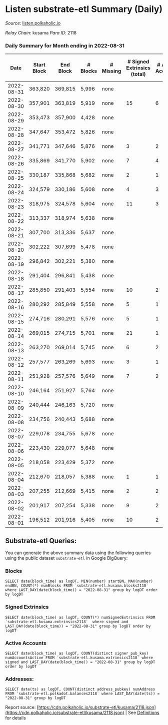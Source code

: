 # Listen substrate-etl Summary (Daily)

_Source_: [listen.polkaholic.io](https://listen.polkaholic.io)

*Relay Chain*: kusama
*Para ID*: 2118



### Daily Summary for Month ending in 2022-08-31


| Date | Start Block | End Block | # Blocks | # Missing | # Signed Extrinsics (total) | # Active Accounts | # Addresses with Balances | # Events | # Transfers | # XCM Transfers In | # XCM Transfers Out |
| ---- | ----------- | --------- | -------- | --------- | --------------------------- | ----------------- | ------------------------- | -------- | ----------- | ------------------ | ------------------- |
| 2022-08-31 | 363,820 | 369,815 | 5,996 | none  |  |  | 27 | 11,995 |   |   |   |
| 2022-08-30 | 357,901 | 363,819 | 5,919 | none  | 15 | 6 | 27 | 11,926 | 6  |   |   |
| 2022-08-29 | 353,473 | 357,900 | 4,428 | none  |  |  | 23 | 8,858 |   |   |   |
| 2022-08-28 | 347,647 | 353,472 | 5,826 | none  |  |  | 23 | 11,655 |   |   |   |
| 2022-08-27 | 341,771 | 347,646 | 5,876 | none  | 3 | 2 | 23 | 11,775 |   |   |   |
| 2022-08-26 | 335,869 | 341,770 | 5,902 | none  | 7 | 4 | 23 | 11,849 | 3  |   |   |
| 2022-08-25 | 330,187 | 335,868 | 5,682 | none  | 2 | 1 | 22 | 11,375 | 1  |   |   |
| 2022-08-24 | 324,579 | 330,186 | 5,608 | none  | 4 | 3 | 22 | 11,248 | 1  |   |   |
| 2022-08-23 | 318,975 | 324,578 | 5,604 | none  | 11 | 3 | 21 | 11,288 | 4  |   |   |
| 2022-08-22 | 313,337 | 318,974 | 5,638 | none  |  |  | 19 | 11,279 |   |   |   |
| 2022-08-21 | 307,700 | 313,336 | 5,637 | none  |  |  | 19 | 11,278 |   |   |   |
| 2022-08-20 | 302,222 | 307,699 | 5,478 | none  |  |  | 19 | 10,959 |   |   |   |
| 2022-08-19 | 296,842 | 302,221 | 5,380 | none  |  |  | 19 | 10,763 |   |   |   |
| 2022-08-18 | 291,404 | 296,841 | 5,438 | none  |  |  | 19 | 10,879 |   |   |   |
| 2022-08-17 | 285,850 | 291,403 | 5,554 | none  | 10 | 2 | 19 | 11,152 |   |   |   |
| 2022-08-16 | 280,292 | 285,849 | 5,558 | none  | 5 | 1 | 19 | 11,151 |   |   |   |
| 2022-08-15 | 274,716 | 280,291 | 5,576 | none  | 5 | 1 | 19 | 11,180 |   |   |   |
| 2022-08-14 | 269,015 | 274,715 | 5,701 | none  | 21 | 1 | 19 | 11,492 | 2  |   |   |
| 2022-08-13 | 263,270 | 269,014 | 5,745 | none  | 6 | 2 | 19 | 11,516 | 3  |   |   |
| 2022-08-12 | 257,577 | 263,269 | 5,693 | none  | 3 | 1 | 19 | 11,404 |   |   |   |
| 2022-08-11 | 251,928 | 257,576 | 5,649 | none  | 7 | 2 | 19 | 11,339 | 6  |   |   |
| 2022-08-10 | 246,164 | 251,927 | 5,764 | none  |  |  | 17 | 11,531 |   |   |   |
| 2022-08-09 | 240,444 | 246,163 | 5,720 | none  |  |  | 17 | 11,443 |   |   |   |
| 2022-08-08 | 234,756 | 240,443 | 5,688 | none  |  |  | 17 | 11,379 |   |   |   |
| 2022-08-07 | 229,078 | 234,755 | 5,678 | none  |  |  | 17 | 11,359 |   |   |   |
| 2022-08-06 | 223,430 | 229,077 | 5,648 | none  |  |  | 17 | 11,299 |   |   |   |
| 2022-08-05 | 218,058 | 223,429 | 5,372 | none  |  |  | 17 | 10,747 |   |   |   |
| 2022-08-04 | 212,670 | 218,057 | 5,388 | none  | 1 | 1 | 17 | 10,782 |   |   |   |
| 2022-08-03 | 207,255 | 212,669 | 5,415 | none  | 2 | 2 | 17 | 10,843 |   |   |   |
| 2022-08-02 | 201,917 | 207,254 | 5,338 | none  | 9 | 2 | 17 | 10,753 | 3  | 5 ($1.46) | 6 ($0.70) |
| 2022-08-01 | 196,512 | 201,916 | 5,405 | none  | 10 | 2 | 16 | 10,876 | 2  | 1  | 1  |

## Substrate-etl Queries:
You can generate the above summary data using the following queries using the public dataset `substrate-etl` in Google BigQuery:


### Blocks
```
SELECT date(block_time) as logDT, MIN(number) startBN, MAX(number) endBN, COUNT(*) numBlocks FROM `substrate-etl.kusama.blocks2118`  where LAST_DAY(date(block_time)) = "2022-08-31" group by logDT order by logDT
```


### Signed Extrinsics
```
SELECT date(block_time) as logDT, COUNT(*) numSignedExtrinsics FROM `substrate-etl.kusama.extrinsics2118`  where signed and LAST_DAY(date(block_time)) = "2022-08-31" group by logDT order by logDT
```


### Active Accounts
```
SELECT date(block_time) as logDT, COUNT(distinct signer_pub_key) numAccountsActive FROM `substrate-etl.kusama.extrinsics2118` where signed and LAST_DAY(date(block_time)) = "2022-08-31" group by logDT order by logDT
```


### Addresses:
```
SELECT date(ts) as logDT, COUNT(distinct address_pubkey) numAddress FROM `substrate-etl.polkadot.balances2118` where LAST_DAY(date(ts)) = "2022-08-31" group by logDT
```



Report source: [https://cdn.polkaholic.io/substrate-etl/kusama/2118.json](https://cdn.polkaholic.io/substrate-etl/kusama/2118.json) | See [Definitions](/DEFINITIONS.md) for details

